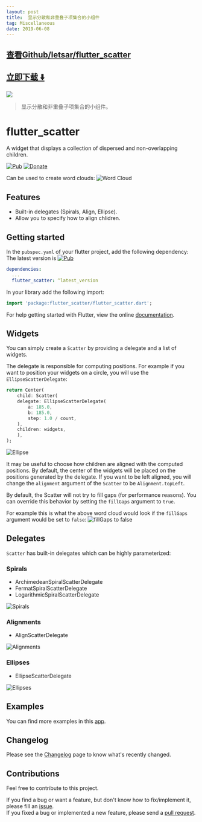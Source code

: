 ```yaml
---
layout: post
title:  显示分散和非重叠子项集合的小组件
tag: Miscellaneous
date: 2019-06-08
---
```


 

## [查看Github/letsar/flutter_scatter](http://github.com/letsar/flutter_scatter)
## [立即下载 ️⬇️ ](https://codeload.github.com/letsar/flutter_scatter/zip/master) 


 
![](https://flutterawesome.com/content/images/2018/11/flutter_scatter.jpg)
 
>
> 显示分散和非重叠子项集合的小组件。
>

 
# flutter_scatter

A widget that displays a collection of dispersed and non-overlapping children.

[![Pub](https://img.shields.io/pub/v/flutter_scatter.svg)](https://pub.dartlang.org/packages/flutter_scatter)
[![Donate](https://img.shields.io/badge/Donate-PayPal-green.svg)](https://www.paypal.com/cgi-bin/webscr?cmd=_s-xclick&hosted_button_id=QTT34M25RDNL6)

Can be used to create word clouds:
![Word Cloud](https://raw.githubusercontent.com/letsar/flutter_scatter/master/doc/images/word_cloud.png)

## Features

* Built-in delegates (Spirals, Align, Ellipse).
* Allow you to specify how to align chlidren.

## Getting started

In the `pubspec.yaml` of your flutter project, add the following dependency:
The latest version is [![Pub](https://img.shields.io/pub/v/flutter_scatter.svg)](https://pub.dartlang.org/packages/flutter_scatter)

```yaml
dependencies:
  ...
  flutter_scatter: ^latest_version
```

In your library add the following import:

```dart
import 'package:flutter_scatter/flutter_scatter.dart';
```

For help getting started with Flutter, view the online [documentation](https://flutter.io/).

## Widgets

You can simply create a `Scatter` by providing a delegate and a list of widgets.

The delegate is responsible for computing positions.
For example if you want to position your widgets on a circle, you will use the `EllipseScatterDelegate`:

```dart
return Center(
    child: Scatter(
    delegate: EllipseScatterDelegate(
        a: 185.0,
        b: 185.0,
        step: 1.0 / count,
    ),
    children: widgets,
    ),
);
```

![Ellipse](https://raw.githubusercontent.com/letsar/flutter_scatter/master/doc/images/circle.png)

It may be useful to choose how children are aligned with the computed positions. By default, the center of the widgets will be placed on the positions generated by the delegate.
If you want to be left aligned, you will change the `alignment` argument of the `Scatter` to be `Alignment.topLeft`.

By default, the Scatter will not try to fill gaps (for performance reasons). You can override this behavior by setting the `fillGaps` argument to `true`.

For example this is what the above word cloud would look if the `fillGaps` argument would be set to `false`:
![fillGaps to false](https://raw.githubusercontent.com/letsar/flutter_scatter/master/doc/images/word_cloud_not_filled.png)

## Delegates

`Scatter` has built-in delegates which can be highly parameterized:

### Spirals

* ArchimedeanSpiralScatterDelegate
* FermatSpiralScatterDelegate
* LogarithmicSpiralScatterDelegate

![Spirals](https://raw.githubusercontent.com/letsar/flutter_scatter/master/doc/images/spiral.png)

### Alignments

* AlignScatterDelegate

![Alignments](https://raw.githubusercontent.com/letsar/flutter_scatter/master/doc/images/align.png)

### Ellipses

* EllipseScatterDelegate

![Ellipses](https://raw.githubusercontent.com/letsar/flutter_scatter/master/doc/images/ellipse.png)

## Examples

You can find more examples in this [app](https://github.com/letsar/flutter_scatter/tree/master/example).

## Changelog

Please see the [Changelog](https://github.com/letsar/flutter_scatter/blob/master/CHANGELOG.md) page to know what's recently changed.

## Contributions

Feel free to contribute to this project.

If you find a bug or want a feature, but don't know how to fix/implement it, please fill an [issue](https://github.com/letsar/flutter_scatter/issues).  
If you fixed a bug or implemented a new feature, please send a [pull request](https://github.com/letsar/flutter_scatter/pulls).

